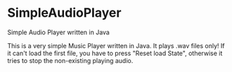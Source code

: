 # SimpleAudioPlayer
Simple Audio Player written in Java


This is a very simple Music Player written in Java. It plays .wav files only!
If it can't load the first file, you have to press "Reset load State", otherwise it tries to stop the non-existing playing audio.
